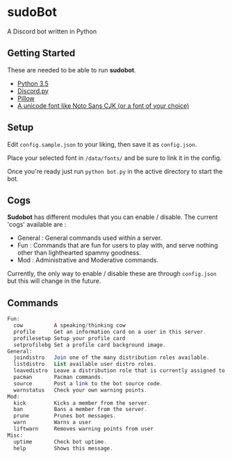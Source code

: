 # sudoBot
A Discord bot written in Python

## Getting Started

These are needed to be able to run **sudobot**.

- [Python 3.5](https://www.python.org/)
- [Discord.py](https://github.com/Rapptz/discord.py)
- [Pillow](https://github.com/python-pillow/Pillow)
- [A unicode font like Noto Sans CJK (or a font of your choice)](https://www.google.com/get/noto/help/cjk/)

## Setup

Edit `config.sample.json` to your liking, then save it as `config.json`.

Place your selected font in `/data/fonts/` and be sure to link it in the config.

Once you're ready just run `python bot.py` in the active directory to start the bot.

## Cogs

**Sudobot** has different modules that you can enable / disable. The current 'cogs' available are : 

- General : General commands used within a server. 
- Fun : Commands that are fun for users to play with, and serve nothing other than lighthearted spammy goodness.
- Mod : Administrative and Moderative commands.

Currently, the only way to enable / disable these are through `config.json` but this will change in the future.

## Commands
```php
Fun:
  cow          A speaking/thinking cow
  profile      Get an information card on a user in this server.
  profilesetup Setup your profile card
  setprofilebg Set a profile card background image.
General:
  joindistro   Join one of the many distribution roles available.
  listdistro   List available user distro roles.
  leavedistro  Leave a distribution role that is currently assigned to you.
  pacman       Pacman commands.
  source       Post a link to the bot source code.
  warnstatus   Check your own warning points.
Mod:
  kick         Kicks a member from the server.
  ban          Bans a member from the server.
  prune        Prunes bot messages.
  warn         Warns a user
  liftwarn     Removes warning points from user
Misc:
  uptime       Check bot uptime.
  help         Shows this message.
```
